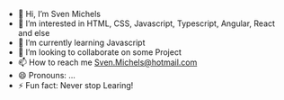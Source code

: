 - 👋 Hi, I’m Sven Michels
- 👀 I’m interested in HTML, CSS, Javascript, Typescript, Angular, React and else
- 🌱 I’m currently learning Javascript
- 💞️ I’m looking to collaborate on some Project
- 📫 How to reach me Sven.Michels@hotmail.com
- 😄 Pronouns: ...
- ⚡ Fun fact: Never stop Learing!

<!---
SvenMichels/SvenMichels is a ✨ special ✨ repository because its `README.md` (this file) appears on your GitHub profile.
You can click the Preview link to take a look at your changes.
--->
